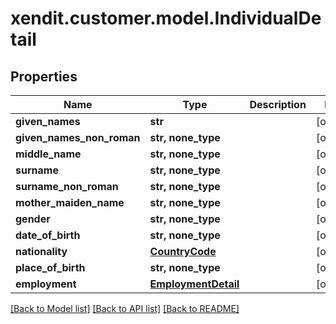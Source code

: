 # xendit.customer.model.IndividualDetail


## Properties
| Name | Type | Description | Notes |
| ------------ | ------------- | ------------- | ------------- |
| **given_names** | **str** |  | [optional]  |
| **given_names_non_roman** | **str, none_type** |  | [optional]  |
| **middle_name** | **str, none_type** |  | [optional]  |
| **surname** | **str, none_type** |  | [optional]  |
| **surname_non_roman** | **str, none_type** |  | [optional]  |
| **mother_maiden_name** | **str, none_type** |  | [optional]  |
| **gender** | **str, none_type** |  | [optional]  |
| **date_of_birth** | **str, none_type** |  | [optional]  |
| **nationality** | [**CountryCode**](CountryCode.md) |  | [optional]  |
| **place_of_birth** | **str, none_type** |  | [optional]  |
| **employment** | [**EmploymentDetail**](EmploymentDetail.md) |  | [optional]  |


[[Back to Model list]](../README.md#documentation-for-models) [[Back to API list]](../README.md#documentation-for-api-endpoints) [[Back to README]](../README.md)



